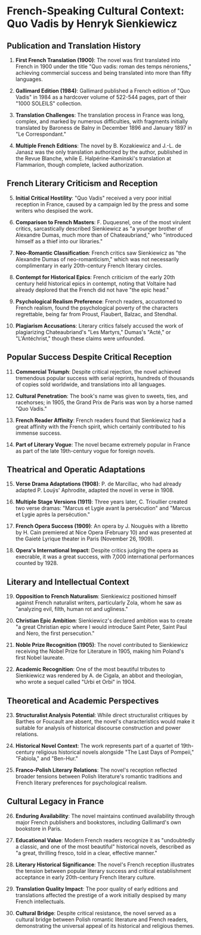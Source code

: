 # French-Speaking Cultural Context: Quo Vadis by Henryk Sienkiewicz

## Publication and Translation History

1. **First French Translation (1900)**: The novel was first translated into French in 1900 under the title "Quo vadis: roman des temps néroniens," achieving commercial success and being translated into more than fifty languages.

2. **Gallimard Edition (1984)**: Gallimard published a French edition of "Quo Vadis" in 1984 as a hardcover volume of 522-544 pages, part of their "1000 SOLEILS" collection.

3. **Translation Challenges**: The translation process in France was long, complex, and marked by numerous difficulties, with fragments initially translated by Baroness de Balny in December 1896 and January 1897 in "Le Correspondant."

4. **Multiple French Editions**: The novel by B. Kozakiewicz and J.-L. de Janasz was the only translation authorized by the author, published in the Revue Blanche, while E. Halpérine-Kaminski's translation at Flammarion, though complete, lacked authorization.

## French Literary Criticism and Reception

5. **Initial Critical Hostility**: "Quo Vadis" received a very poor initial reception in France, caused by a campaign led by the press and some writers who despised the work.

6. **Comparison to French Masters**: F. Duquesnel, one of the most virulent critics, sarcastically described Sienkiewicz as "a younger brother of Alexandre Dumas, much more than of Chateaubriand," who "introduced himself as a thief into our libraries."

7. **Neo-Romantic Classification**: French critics saw Sienkiewicz as "the Alexandre Dumas of neo-romanticism," which was not necessarily complimentary in early 20th-century French literary circles.

8. **Contempt for Historical Epics**: French criticism of the early 20th century held historical epics in contempt, noting that Voltaire had already deplored that the French did not have "the epic head."

9. **Psychological Realism Preference**: French readers, accustomed to French realism, found the psychological poverty of the characters regrettable, being far from Proust, Flaubert, Balzac, and Stendhal.

10. **Plagiarism Accusations**: Literary critics falsely accused the work of plagiarizing Chateaubriand's "Les Martyrs," Dumas's "Acté," or "L'Antéchrist," though these claims were unfounded.

## Popular Success Despite Critical Reception

11. **Commercial Triumph**: Despite critical rejection, the novel achieved tremendous popular success with serial reprints, hundreds of thousands of copies sold worldwide, and translations into all languages.

12. **Cultural Penetration**: The book's name was given to sweets, ties, and racehorses; in 1905, the Grand Prix de Paris was won by a horse named "Quo Vadis."

13. **French Reader Affinity**: French readers found that Sienkiewicz had a great affinity with the French spirit, which certainly contributed to his immense success.

14. **Part of Literary Vogue**: The novel became extremely popular in France as part of the late 19th-century vogue for foreign novels.

## Theatrical and Operatic Adaptations

15. **Verse Drama Adaptations (1908)**: P. de Marcillac, who had already adapted P. Louÿs' Aphrodite, adapted the novel in verse in 1908.

16. **Multiple Stage Versions (1911)**: Three years later, C. Trioullier created two verse dramas: "Marcus et Lygie avant la persécution" and "Marcus et Lygie après la persécution."

17. **French Opera Success (1909)**: An opera by J. Nouguès with a libretto by H. Cain premiered at Nice Opera (February 10) and was presented at the Gaieté Lyrique theater in Paris (November 26, 1909).

18. **Opera's International Impact**: Despite critics judging the opera as execrable, it was a great success, with 7,000 international performances counted by 1928.

## Literary and Intellectual Context

19. **Opposition to French Naturalism**: Sienkiewicz positioned himself against French naturalist writers, particularly Zola, whom he saw as "analyzing evil, filth, human rot and ugliness."

20. **Christian Epic Ambition**: Sienkiewicz's declared ambition was to create "a great Christian epic where I would introduce Saint Peter, Saint Paul and Nero, the first persecution."

21. **Noble Prize Recognition (1905)**: The novel contributed to Sienkiewicz receiving the Nobel Prize for Literature in 1905, making him Poland's first Nobel laureate.

22. **Academic Recognition**: One of the most beautiful tributes to Sienkiewicz was rendered by A. de Cigala, an abbot and theologian, who wrote a sequel called "Urbi et Orbi" in 1904.

## Theoretical and Academic Perspectives

23. **Structuralist Analysis Potential**: While direct structuralist critiques by Barthes or Foucault are absent, the novel's characteristics would make it suitable for analysis of historical discourse construction and power relations.

24. **Historical Novel Context**: The work represents part of a quartet of 19th-century religious historical novels alongside "The Last Days of Pompeii," "Fabiola," and "Ben-Hur."

25. **Franco-Polish Literary Relations**: The novel's reception reflected broader tensions between Polish literature's romantic traditions and French literary preferences for psychological realism.

## Cultural Legacy in France

26. **Enduring Availability**: The novel maintains continued availability through major French publishers and bookstores, including Gallimard's own bookstore in Paris.

27. **Educational Value**: Modern French readers recognize it as "undoubtedly a classic, and one of the most beautiful" historical novels, described as "a great, thrilling fresco, told in a clear, effective manner."

28. **Literary Historical Significance**: The novel's French reception illustrates the tension between popular literary success and critical establishment acceptance in early 20th-century French literary culture.

29. **Translation Quality Impact**: The poor quality of early editions and translations affected the prestige of a work initially despised by many French intellectuals.

30. **Cultural Bridge**: Despite critical resistance, the novel served as a cultural bridge between Polish romantic literature and French readers, demonstrating the universal appeal of its historical and religious themes.